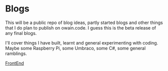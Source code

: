 # Blogs
This will be a public repo of blog ideas, partly started blogs and other things that I do plan to publish on owain.code. I guess this is the beta release of any final blogs. 

I'll cover things I have built, learnt and general experimenting with coding. Maybe some Raspberry Pi, some Umbraco, some C#, some general ramblings. 

[FrontEnd](/tree/master/FrontEnd)
